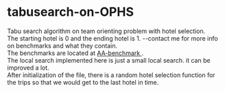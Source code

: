 # tabusearch-on-OPHS
Tabu search algorithm on team orienting problem with hotel selection.
<br/>
The starting hotel is 0 and the ending hotel is 1.
--contact me for more info on benchmarks and what they contain. <br/>
The benchmarks are located at <a href="github.com/ciph3rx/tabusearch-on-OPHS/AA-benchmark.rar">AA-benchmark </a> .<br/>
The local search implemented here is just a small local search. it can be improved a lot.<br/>
After initialization of the file, there is a random hotel selection function for the trips so that we would get to the last hotel in time.
